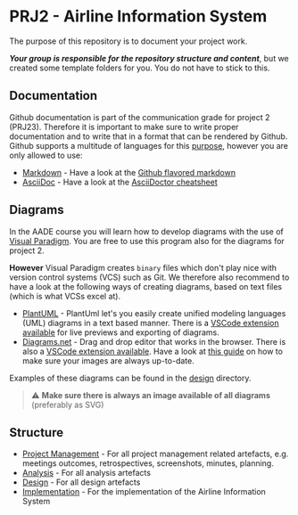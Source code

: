 # PRJ2 - Airline Information System

The purpose of this repository is to document your project work.

***Your group is responsible for the repository structure and content***, but we created some template folders for you. You do not have to stick to this.

## Documentation

Github documentation is part of the communication grade for project 2 (PRJ23). Therefore it is important to make sure to write proper documentation and to write that in a format that can be rendered by Github.
Github supports a multitude of languages for this [purpose](https://github.com/github/markup), however you are only allowed to use:

- [Markdown](https://www.markdownguide.org/) - Have a look at the [Github flavored markdown](https://docs.github.com/en/get-started/writing-on-github/getting-started-with-writing-and-formatting-on-github/basic-writing-and-formatting-syntax)
- [AsciiDoc](https://asciidoc-py.github.io/index.html) - Have a look at the [AsciiDoctor cheatsheet](https://docs.asciidoctor.org/asciidoc/latest/syntax-quick-reference/)

## Diagrams

In the AADE course you will learn how to develop diagrams with the use of [Visual Paradigm](https://www.visual-paradigm.com/). You are free to use this program also for the diagrams for project 2.

**However** Visual Paradigm creates `binary` files which don't play nice with version control systems (VCS) such as Git. We therefore also recommend to have a look at the following ways of creating diagrams, based on text files (which is what VCSs excel at).

- [PlantUML](https://plantuml.com/) - PlantUml let's you easily create unified modeling languages (UML) diagrams in a text based manner. There is a [VSCode extension available](https://marketplace.visualstudio.com/items?itemName=jebbs.plantuml) for live previews and exporting of diagrams.
- [Diagrams.net](https://app.diagrams.net/) - Drag and drop editor that works in the browser. There is also a [VSCode extension available](https://marketplace.visualstudio.com/items?itemName=hediet.vscode-drawio). Have a look at [this guide](https://github.com/philip-gai/github-drawio-demo) on how to make sure your images are always up-to-date.

Examples of these diagrams can be found in the [design](/design) directory.

> :warning: **Make sure there is always an image available of all diagrams** (preferably as SVG)

## Structure

- [Project Management](/project-management) - For all project management related artefacts, e.g. meetings outcomes, retrospectives, screenshots, minutes, planning.
- [Analysis](/analysis) - For all analysis artefacts
- [Design](/design) - For all design artefacts
- [Implementation](/implementation) - For the implementation of the Airline Information System